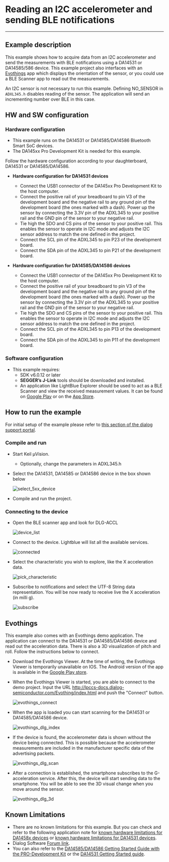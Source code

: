
# Reading an I2C accelerometer and sending BLE notifications

---

## Example description

This example shows how to acquire data from an I2C accelerometer and send the measurements with BLE notifications using a DA14531 or DA14585/586 device. This example project also interfaces with an [Evothings](https://evothings.com) app which displays the orientation of the sensor, or you could use a BLE Scanner app to read out the measurements.

An I2C sensor is not necessary to run this example.
Defining NO_SENSOR in ``ADXL345.h`` disables reading of the sensor. 
The application will send an incrementing number over BLE in this case. 

## HW and SW configuration


### Hardware configuration

- This example runs on the DA14531 or DA14585/DA14586 Bluetooth Smart SoC devices.
- The DA145xx Pro Development Kit is needed for this example.

Follow the hardware configuration according to your daughterboard, DA14531 or DA14585/DA14586.

* **Hardware configuration for DA14531 devices**
    - Connect the USB1 connector of the DA145xx Pro Development Kit to the host computer.
    - Connect the positive rail of your breadboard to pin V3 of the development board and the negative rail to any ground pin of the development board (the ones marked with a dash). Power up the sensor by connecting the 3.3V pin of the ADXL345 to your positive rail and the GND pin of the sensor to your negative rail.
    - Tie high the SDO and CS pins of the sensor to your positive rail. This enables the sensor to operate in I2C mode and adjusts the I2C sensor address to match the one defined in the project.
    - Connect the SCL pin of the ADXL345 to pin P23 of the development board.
    - Connect the SDA pin of the ADXL345 to pin P21 of the development board.

 * **Hardware configuration for DA14585/DA14586 devices**
    - Connect the USB1 connector of the DA145xx Pro Development Kit to the host computer.
    - Connect the positive rail of your breadboard to pin V3 of the development board and the negative rail to any ground pin of the development board (the ones marked with a dash). Power up the sensor by connecting the 3.3V pin of the ADXL345 to your positive rail and the GND pin of the sensor to your negative rail.
    - Tie high the SDO and CS pins of the sensor to your positive rail. This enables the sensor to operate in I2C mode and adjusts the I2C sensor address to match the one defined in the project.
    - Connect the SCL pin of the ADXL345 to pin P13 of the development board.
    - Connect the SDA pin of the ADXL345 to pin P11 of the development board.
  
### Software configuration

- This example requires:
    - SDK v6.0.12 or later
	- **SEGGER’s J-Link** tools should be downloaded and installed.
     - An application like LightBlue Explorer should be used to act as a BLE Scanner and view the received measurement values. It can be found on [Google Play](https://play.google.com/store/apps/details?id=com.punchthrough.lightblueexplorer) or on the [App Store](https://apps.apple.com/gb/app/lightblue-explorer/id557428110).

## How to run the example

For initial setup of the example please refer to [this section of the dialog support portal](https://www.dialog-semiconductor.com/sites/default/files/sw-example-da145x-example-setup.pdf).

### Compile and run

- Start Keil µVision.
  - Optionally, change the parameters in ADXL345.h
- Select the DA14531, DA14585 or DA14586 device in the box shown below

    ![select_5xx_device](assets/select_5xx_device.png)

- Compile and run the project.

### Connecting to the device
- Open the BLE scanner app and look for DLG-ACCL
    
    ![device_list](assets/capture_device_list.jpg)

- Connect to the device. Lightblue will list all the available services.

    ![connected](assets/connected.jpg)

- Select the characteristic you wish to explore, like the X acceleration data. 

    ![pick_characteristic](assets/pick_characteristic.jpg)

- Subscribe to notifications and select the UTF-8 String data representation. You will be now ready to receive live the X acceleration (in milli g).
    
    ![subscribe](assets/subscribe.jpg)

## Evothings

This example also comes with an Evothings demo application. The application can connect to the DA14531 or DA14585/DA14586 device and read out the acceleration data. There is also a 3D visualization of pitch and roll. Follow the instructions below to connect.

- Download the Evothings Viewer. At the time of writing, the Evothings Viewer is temporarily unavailable on IOS. The Android version of the app is available in the [Google Play store](https://play.google.com/store/apps/details?id=com.evothings.evothingsviewer).

- When the Evothings Viewer is started, you are able to connect to the demo project. Input the URL <span style="color:blue; display: inline;">http://lpccs-docs.dialog-semiconductor.com/Evothing/index.html</span> and push the "Connect" button. 

    ![evothings_connect](assets/evothings_connect.jpg)

- When the app is loaded you can start scanning for the DA14531 or DA14585/DA14586 device.

    ![evothings_dlg_index](assets/evothings-dlg-index.jpg)

-  If the device is found, the accelerometer data is shown without the device being connected.
This is possible because the accelerometer measurements are included in the manufacturer specific data of the advertising packets. 

    ![evothings_dlg_scan](assets/evothings-dlg-scan.jpg)

- After a connection is established, the smartphone subscribes to the G-acceleration service. After this, the device will start sending data to the smartphone. You will be able to see the 3D visual change when you move around the sensor.

    ![evothings_dlg_3d](assets/evothings-dlg-3d.jpg)

## Known Limitations


- There are no known limitations for this example. But you can check and refer to the following application note for
[known hardware limitations for DA1458x devices](https://www.dialog-semiconductor.com/sites/default/files/da1458x-knownlimitations_2019_01_07.pdf) or [known hardware limitations for DA14531 devices](https://www.dialog-semiconductor.com/da14531_HW_Limitation).
- Dialog Software [Forum link](https://www.dialog-semiconductor.com/forum).
- You can also refer to the [DA14585/DA14586 Getting Started Guide with the PRO-Development Kit](http://lpccs-docs.dialog-semiconductor.com/da14585_getting_started/index.html) or the [DA14531 Getting Started guide](https://www.dialog-semiconductor.com/da14531-getting-started).

